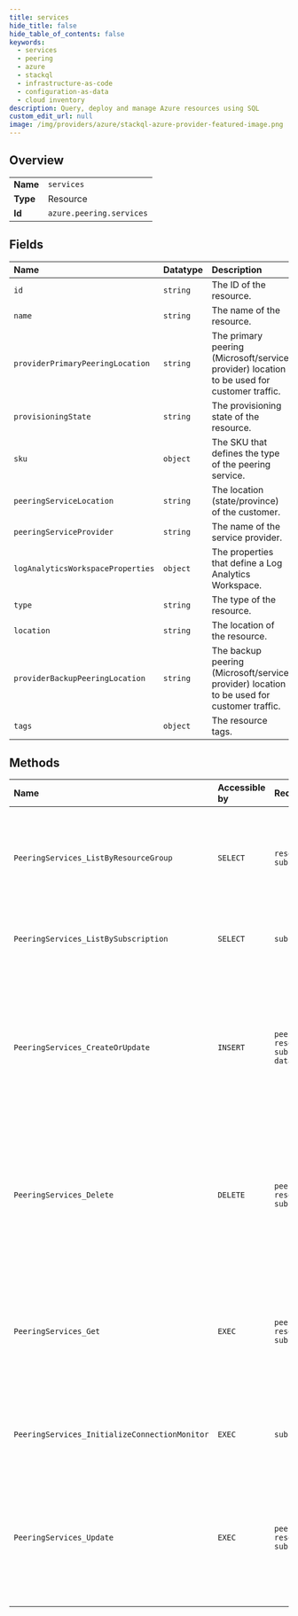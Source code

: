 ```yaml
---
title: services
hide_title: false
hide_table_of_contents: false
keywords:
  - services
  - peering
  - azure    
  - stackql
  - infrastructure-as-code
  - configuration-as-data
  - cloud inventory
description: Query, deploy and manage Azure resources using SQL
custom_edit_url: null
image: /img/providers/azure/stackql-azure-provider-featured-image.png
---
```

  
    

## Overview
<table><tbody>
<tr><td><b>Name</b></td><td><code>services</code></td></tr>
<tr><td><b>Type</b></td><td>Resource</td></tr>
<tr><td><b>Id</b></td><td><code>azure.peering.services</code></td></tr>
</tbody></table>

## Fields
| Name | Datatype | Description |
|:-----|:---------|:------------|
| `id` | `string` | The ID of the resource. |
| `name` | `string` | The name of the resource. |
| `providerPrimaryPeeringLocation` | `string` | The primary peering (Microsoft/service provider) location to be used for customer traffic. |
| `provisioningState` | `string` | The provisioning state of the resource. |
| `sku` | `object` | The SKU that defines the type of the peering service. |
| `peeringServiceLocation` | `string` | The location (state/province) of the customer. |
| `peeringServiceProvider` | `string` | The name of the service provider. |
| `logAnalyticsWorkspaceProperties` | `object` | The properties that define a Log Analytics Workspace. |
| `type` | `string` | The type of the resource. |
| `location` | `string` | The location of the resource. |
| `providerBackupPeeringLocation` | `string` | The backup peering (Microsoft/service provider) location to be used for customer traffic. |
| `tags` | `object` | The resource tags. |
## Methods
| Name | Accessible by | Required Params | Description |
|:-----|:--------------|:----------------|:------------|
| `PeeringServices_ListByResourceGroup` | `SELECT` | `resourceGroupName, subscriptionId` | Lists all of the peering services under the given subscription and resource group. |
| `PeeringServices_ListBySubscription` | `SELECT` | `subscriptionId` | Lists all of the peerings under the given subscription. |
| `PeeringServices_CreateOrUpdate` | `INSERT` | `peeringServiceName, resourceGroupName, subscriptionId, data__location` | Creates a new peering service or updates an existing peering with the specified name under the given subscription and resource group. |
| `PeeringServices_Delete` | `DELETE` | `peeringServiceName, resourceGroupName, subscriptionId` | Deletes an existing peering service with the specified name under the given subscription and resource group. |
| `PeeringServices_Get` | `EXEC` | `peeringServiceName, resourceGroupName, subscriptionId` | Gets an existing peering service with the specified name under the given subscription and resource group. |
| `PeeringServices_InitializeConnectionMonitor` | `EXEC` | `subscriptionId` | Initialize Peering Service for Connection Monitor functionality |
| `PeeringServices_Update` | `EXEC` | `peeringServiceName, resourceGroupName, subscriptionId` | Updates tags for a peering service with the specified name under the given subscription and resource group. |
